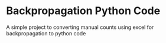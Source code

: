 # Backpropagation Python Code
A simple project to converting manual counts using excel for backpropagation to python code
